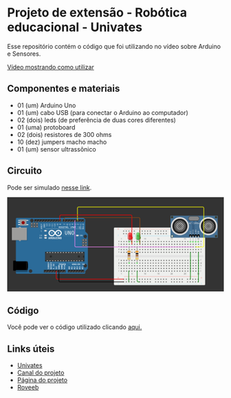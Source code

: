 # Projeto de extensão - Robótica educacional - Univates

Esse repositório contém o código que foi utilizando no vídeo sobre Arduino e Sensores. 

[Vídeo mostrando como utilizar](https://www.youtube.com/watch?v=in8a6VrQxeQ)

## Componentes e materiais

- 01 (um) Arduino Uno
- 01 (um) cabo USB (para conectar o Arduino ao computador)
- 02 (dois) leds (de preferência de duas cores diferentes)
- 01 (uma) protoboard
- 02 (dois) resistores de 300 ohms
- 10 (dez) jumpers macho macho
- 01 (um) sensor ultrassônico

## Circuito
Pode ser simulado [nesse link](https://wokwi.com/projects/388750902711987201).

![Circuito](circuito_wokwi.png)

## Código
Você pode ver o código utilizado clicando [aqui.](https://github.com/mateusroveda/robotica_arduino/blob/master/sketch_sensorproximidade.ino)

## Links úteis
- [Univates](https://www.univates.br/)
- [Canal do projeto](https://www.youtube.com/channel/UCTlPBASwM2ZRvR5VivHdctg)
- [Página do projeto](https://www.univates.br/extensao/projetos-de-extensao/robotica-educacional)
- [Roveeb](https://www.youtube.com/roveeb)
